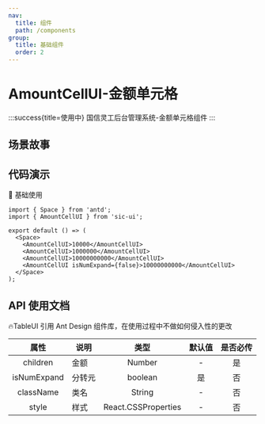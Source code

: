 ```yaml
---
nav:
  title: 组件
  path: /components
group:
  title: 基础组件
  order: 2
---
```


# AmountCellUI-金额单元格

:::success{title=使用中}
国信灵工后台管理系统-金额单元格组件
:::

## 场景故事

## 代码演示

💎 基础使用

```tsx
import { Space } from 'antd';
import { AmountCellUI } from 'sic-ui';

export default () => (
  <Space>
    <AmountCellUI>10000</AmountCellUI>
    <AmountCellUI>1000000</AmountCellUI>
    <AmountCellUI>10000000000</AmountCellUI>
    <AmountCellUI isNumExpand={false}>10000000000</AmountCellUI>
  </Space>
);
```

## API 使用文档

🔥TableUI 引用 Ant Design 组件库，在使用过程中不做如何侵入性的更改

<font size=1>

|    属性     | 说明   |        类型         | 默认值 | 是否必传 |
| :---------: | ------ | :-----------------: | :----: | :------: |
|  children   | 金额   |       Number        |   -    |    是    |
| isNumExpand | 分转元 |       boolean       |   是   |    否    |
|  className  | 类名   |       String        |   -    |    否    |
|    style    | 样式   | React.CSSProperties |   -    |    否    |

</font>
